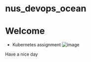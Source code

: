 # nus_devops_ocean


# Welcome

* Kubernetes assignment
![image](https://user-images.githubusercontent.com/66353607/90376513-2b5f9280-e0a9-11ea-9ef9-563397e29025.png)

Have a nice day
